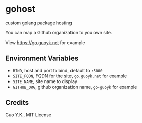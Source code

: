 # gohost

custom golang package hosting

You can map a Github organization to you own site.

View https://go.guoyk.net for example

## Environment Variables

* `BIND`, host and port to bind, default to `:5000`
* `SITE_FQDN`, FQDN for the site, `go.guoyk.net` for example
* `SITE_NAME`, site name to display
* `GITHUB_ORG`, github organization name, `go-guoyk` for example

## Credits

Guo Y.K., MIT License
